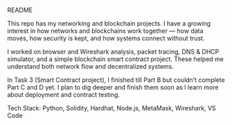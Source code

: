 README

This repo has my networking and blockchain projects. I have a growing interest in how networks and blockchains work together — how data moves, how security is kept, and how systems connect without trust.

I worked on browser and Wireshark analysis, packet tracing, DNS & DHCP simulator, and a simple blockchain smart contract project. These helped me understand both network flow and decentralized systems.

In Task 3 (Smart Contract project), I finished till Part B but couldn’t complete Part C and D yet. I plan to dig deeper and finish them soon as I learn more about deployment and contract testing.

Tech Stack: Python, Solidity, Hardhat, Node.js, MetaMask, Wireshark, VS Code
